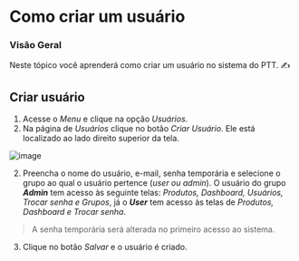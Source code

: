 # Como criar um usuário 
### Visão Geral 
Neste tópico você aprenderá como criar um usuário no sistema do PTT. :writing_hand:	
## Criar usuário
1. Acesse o _Menu_ e clique na opção _Usuários_.
2. Na página de _Usuários_ clique no botão _Criar Usuário_. Ele está localizado ao lado direito superior da tela.
   
![image](https://github.com/liandrasilva/PTTtest/assets/155766388/30e51a63-2aaf-4b38-aeb0-48bc6e0ff879)

2. Preencha o nome do usuário, e-mail, senha temporária e selecione o grupo ao qual o usuário pertence (_user ou admin_). O usuário do grupo **_Admin_** tem acesso às seguinte telas: _Produtos, Dashboard, Usuários, Trocar senha e Grupos_, já o **_User_** tem acesso às telas de _Produtos, Dashboard e Trocar senha_.
> A senha temporária será alterada no primeiro acesso ao sistema.

3. Clique no botão _Salvar_ e o usuário é criado. 


